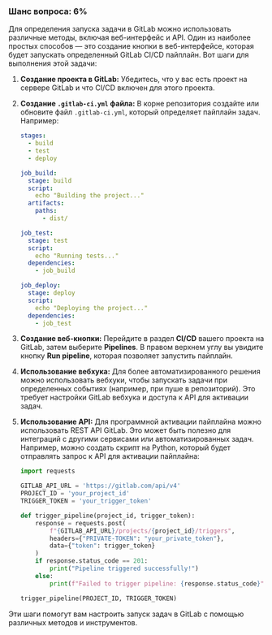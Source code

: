 ### Шанс вопроса: 6%

Для определения запуска задачи в GitLab можно использовать различные методы, включая веб-интерфейс и API. Один из наиболее простых способов — это создание кнопки в веб-интерфейсе, которая будет запускать определенный GitLab CI/CD пайплайн. Вот шаги для выполнения этой задачи:

1. **Создание проекта в GitLab:** Убедитесь, что у вас есть проект на сервере GitLab и что CI/CD включен для этого проекта.

2. **Создание `.gitlab-ci.yml` файла:** В корне репозитория создайте или обновите файл `.gitlab-ci.yml`, который определяет пайплайн задач. Например:
    ```yaml
    stages:
      - build
      - test
      - deploy

    job_build:
      stage: build
      script:
        echo "Building the project..."
      artifacts:
        paths:
          - dist/

    job_test:
      stage: test
      script:
        echo "Running tests..."
      dependencies:
        - job_build

    job_deploy:
      stage: deploy
      script:
        echo "Deploying the project..."
      dependencies:
        - job_test
    ```

3. **Создание веб-кнопки:** Перейдите в раздел **CI/CD** вашего проекта на GitLab, затем выберите **Pipelines**. В правом верхнем углу вы увидите кнопку **Run pipeline**, которая позволяет запустить пайплайн.

4. **Использование вебхука:** Для более автоматизированного решения можно использовать вебхуки, чтобы запускать задачи при определенных событиях (например, при пуше в репозиторий). Это требует настройки GitLab вебхука и доступа к API для активации задач.

5. **Использование API:** Для программной активации пайплайна можно использовать REST API GitLab. Это может быть полезно для интеграций с другими сервисами или автоматизированных задач. Например, можно создать скрипт на Python, который будет отправлять запрос к API для активации пайплайна:
    ```python
    import requests

    GITLAB_API_URL = 'https://gitlab.com/api/v4'
    PROJECT_ID = 'your_project_id'
    TRIGGER_TOKEN = 'your_trigger_token'

    def trigger_pipeline(project_id, trigger_token):
        response = requests.post(
            f"{GITLAB_API_URL}/projects/{project_id}/triggers",
            headers={"PRIVATE-TOKEN": "your_private_token"},
            data={"token": trigger_token}
        )
        if response.status_code == 201:
            print("Pipeline triggered successfully!")
        else:
            print(f"Failed to trigger pipeline: {response.status_code}")

    trigger_pipeline(PROJECT_ID, TRIGGER_TOKEN)
    ```

Эти шаги помогут вам настроить запуск задач в GitLab с помощью различных методов и инструментов.